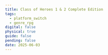 ```yaml
---
title: Class of Heroes 1 & 2 Complete Edition
tags:
  - platform_switch
  - genre_rpg
digital: false
physical: true
guide: false
pending: false
date: 2025-06-03
---
```

